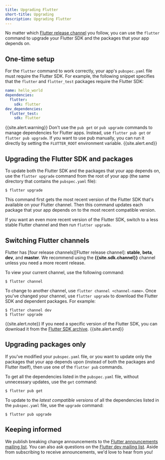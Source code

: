 ```yaml
---
title: Upgrading Flutter
short-title: Upgrading
description: Upgrading Flutter
---
```


No matter which [Flutter release channel][release-channel]
you follow, you can use the `flutter` command to upgrade your
Flutter SDK and the packages that your app depends on.


## One-time setup

For the `flutter` command to work correctly,
your app's `pubspec.yaml` file must require the Flutter SDK.
For example, the following snippet specifies that the
`flutter` and `flutter_test` packages require the Flutter SDK:

```yaml
name: hello_world
dependencies:
  flutter:
    sdk: flutter
dev_dependencies:
  flutter_test:
    sdk: flutter
```

{{site.alert.warning}}
  Don't use the `pub get` or `pub upgrade` commands to manage
  dependencies for Flutter apps.
  Instead, use `flutter pub get` or `flutter pub upgrade`.
  If you want to use pub manually, you can run it directly by
  setting the `FLUTTER_ROOT` environment variable.
{{site.alert.end}}


## Upgrading the Flutter SDK and packages

To update both the Flutter SDK and the packages that your app depends on,
use the `flutter upgrade` command from the root of your app
(the same directory that contains the `pubspec.yaml` file):

```terminal
$ flutter upgrade
```

This command first gets the most recent version of the Flutter SDK
that's available on your Flutter channel.
Then this command updates each package that your app depends on
to the most recent compatible version.

If you want an even more recent version of the Flutter SDK,
switch to a less stable Flutter channel
and then run `flutter upgrade`.

## Switching Flutter channels

Flutter has [four release channels][Flutter release channel]:
**stable**, **beta**, **dev**, and **master**.
We recommend using the **{{site.sdk.channel}}** channel
unless you need a more recent release.

To view your current channel, use the following command:

```terminal
$ flutter channel
```

To change to another channel, use `flutter channel <channel-name>`.
Once you've changed your channel, use `flutter upgrade`
to download the Flutter SDK and dependent packages.
For example:

```terminal
$ flutter channel dev
$ flutter upgrade
```

{{site.alert.note}}
  If you need a specific version of the Flutter SDK,
  you can download it from the [Flutter SDK archive][].
{{site.alert.end}}

## Upgrading packages only

If you've modified your `pubspec.yaml` file, or you want to update
only the packages that your app depends upon
(instead of both the packages and Flutter itself),
then use one of the `flutter pub` commands.

To get all the dependencies listed in the `pubspec.yaml` file,
without unnecessary updates, use the `get` command:

```terminal
$ flutter pub get
```

To update to the _latest compatible versions_ of
all the dependencies listed in the `pubspec.yaml` file,
use the `upgrade` command:

```terminal
$ flutter pub upgrade
```


## Keeping informed

We publish breaking change announcements to the
[Flutter announcements mailing list][flutter-announce].
You can also ask questions on the [Flutter dev mailing list][flutter-dev].
Aside from subscribing to receive announcements,
we'd love to hear from you!

[Flutter SDK archive]: /docs/development/tools/sdk/archive
[release-channel]: {{site.github}}/flutter/flutter/wiki/Flutter-build-release-channels
[flutter-announce]: {{site.groups}}/forum/#!forum/flutter-announce
[flutter-dev]: {{site.groups}}/forum/#!forum/flutter-dev
